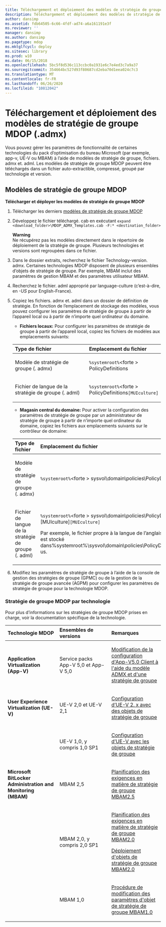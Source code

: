 ```yaml
---
title: Téléchargement et déploiement des modèles de stratégie de groupe MDOP (.admx)
description: Téléchargement et déploiement des modèles de stratégie de groupe MDOP (.admx)
author: dansimp
ms.assetid: fdb64505-6c66-4fdf-ad74-a6a161191e3f
ms.reviewer: ''
manager: dansimp
ms.author: dansimp
ms.pagetype: mdop
ms.mktglfcycl: deploy
ms.sitesec: library
ms.prod: w10
ms.date: 06/15/2018
ms.openlocfilehash: 5bc5f8d536c113ccbc0a1931e6c7e4ed3c7a9a37
ms.sourcegitcommit: 354664bc527d93f80687cd2eba70d1eea024c7c3
ms.translationtype: MT
ms.contentlocale: fr-FR
ms.lasthandoff: 06/26/2020
ms.locfileid: "10812042"
---
```

# Téléchargement et déploiement des modèles de stratégie de groupe MDOP (.admx)


Vous pouvez gérer les paramètres de fonctionnalité de certaines technologies du pack d’optimisation du bureau Microsoft (par exemple, app-v, UE-V ou MBAM) à l’aide de modèles de stratégie de groupe, fichiers. admx et. adml. Les modèles de stratégie de groupe MDOP peuvent être téléchargés dans un fichier auto-extractible, compressé, groupé par technologie et version.

## Modèles de stratégie de groupe MDOP

**Télécharger et déployer les modèles de stratégie de groupe MDOP**

1. Télécharger les derniers [modèles de stratégie de groupe MDOP](https://www.microsoft.com/download/details.aspx?id=55531) 

2. Développez le fichier téléchargé. cab en exécutant `expand <download_folder>\MDOP_ADMX_Templates.cab -F:* <destination_folder>`

   **Warning**  
   Ne récupérez pas les modèles directement dans le répertoire de déploiement de la stratégie de groupe. Plusieurs technologies et versions sont regroupées dans ce fichier.

3. Dans le dossier extraits, recherchez le fichier Technology-version. admx. Certaines technologies MDOP disposent de plusieurs ensembles d’objets de stratégie de groupe. Par exemple, MBAM inclut des paramètres de gestion MBAM et des paramètres utilisateur MBAM.

4. Recherchez le fichier. adml approprié par language-culture (c’est-à-dire, en *-US* pour English-France).

5. Copiez les fichiers. admx et. adml dans un dossier de définition de stratégie. En fonction de l’emplacement de stockage des modèles, vous pouvez configurer les paramètres de stratégie de groupe à partir de l’appareil local ou à partir de n’importe quel ordinateur du domaine.

   - **Fichiers locaux:** Pour configurer les paramètres de stratégie de groupe à partir de l’appareil local, copiez les fichiers de modèles aux emplacements suivants:

   <table>
   <colgroup>
   <col width="50%" />
   <col width="50%" />
   </colgroup>
   <thead>
   <tr class="header">
   <th align="left">Type de fichier</th>
   <th align="left">Emplacement du fichier</th>
   </tr>
   </thead>
   <tbody>
   <tr class="odd">
   <td align="left"><p>Modèle de stratégie de groupe (. admx)</p></td>
   <td align="left"><p><code>%systemroot%</code>&lt;forte &gt; PolicyDefinitions</strong></p></td>
   </tr>
   <tr class="even">
   <td align="left"><p>Fichier de langue de la stratégie de groupe (. adml)</p></td>
   <td align="left"><p><code>%systemroot%</code>&lt;forte &gt; PolicyDefinitions</strong><code>[MUIculture]</code></p></td>
   </tr>
   </tbody>
   </table>

   - **Magasin central du domaine:** Pour activer la configuration des paramètres de stratégie de groupe par un administrateur de stratégie de groupe à partir de n’importe quel ordinateur du domaine, copiez les fichiers aux emplacements suivants sur le contrôleur de domaine:

   <table>
   <colgroup>
   <col width="50%" />
   <col width="50%" />
   </colgroup>
   <thead>
   <tr class="header">
   <th align="left">Type de fichier</th>
   <th align="left">Emplacement du fichier</th>
   </tr>
   </thead>
   <tbody>
   <tr class="odd">
   <td align="left"><p>Modèle de stratégie de groupe (. admx)</p></td>
   <td align="left"><p><code>%systemroot%</code>&lt;forte &gt; sysvol\domain\policies\PolicyDefinitions</strong></p></td>
   </tr>
   <tr class="even">
   <td align="left"><p>Fichier de langue de la stratégie de groupe (. adml)</p></td>
   <td align="left"><p><code>%systemroot%</code>&lt;forte &gt; sysvol\domain\policies\PolicyDefinitions [MUIculture]</strong><code>[MUIculture]</code></p>
   <p>Par exemple, le fichier propre à la langue de l’anglais (États-Unis) est stocké dans%systemroot%\sysvol\domain\policies\PolicyDefinitions\en-us.</p></td>
   </tr>
   </tbody>
   </table>

6. Modifiez les paramètres de stratégie de groupe à l’aide de la console de gestion des stratégies de groupe (GPMC) ou de la gestion de la stratégie de groupe avancée (AGPM) pour configurer les paramètres de stratégie de groupe pour la technologie MDOP.

### Stratégie de groupe MDOP par technologie

Pour plus d’informations sur les stratégies de groupe MDOP prises en charge, voir la documentation spécifique de la technologie.

<table>
<colgroup>
<col width="33%" />
<col width="33%" />
<col width="33%" />
</colgroup>
<thead>
<tr class="header">
<th align="left">Technologie MDOP</th>
<th align="left">Ensembles de versions</th>
<th align="left">Remarques</th>
</tr>
</thead>
<tbody>
<tr class="odd">
<td align="left"><p><strong>Application Virtualization (App-V)</strong></p></td>
<td align="left"><p>Service packs App-V 5,0 et App-V 5,0</p></td>
<td align="left"><p><a href="../appv-v5/how-to-modify-app-v-50-client-configuration-using-the-admx-template-and-group-policy.md" data-raw-source="[How to Modify App-V 5.0 Client Configuration Using the ADMX Template and Group Policy](../appv-v5/how-to-modify-app-v-50-client-configuration-using-the-admx-template-and-group-policy.md)">Modification de la configuration d'App-V5.0 Client à l'aide du modèle ADMX et d'une stratégie de groupe</a></p></td>
</tr>
<tr class="even">
<td align="left"><p><strong>User Experience Virtualization (UE-V)</strong></p></td>
<td align="left"><p>UE-V 2,0 et UE-V 2,1</p></td>
<td align="left"><p><a href="../uev-v2/configuring-ue-v-2x-with-group-policy-objects-both-uevv2.md" data-raw-source="[Configuring UE-V 2.x with Group Policy Objects](../uev-v2/configuring-ue-v-2x-with-group-policy-objects-both-uevv2.md)">Configuration d’UE-V 2. x avec des objets de stratégie de groupe</a></p></td>
</tr>
<tr class="odd">
<td align="left"><p></p></td>
<td align="left"><p>UE-V 1,0, y compris 1,0 SP1</p></td>
<td align="left"><p><a href="../uev-v1/configuring-ue-v-with-group-policy-objects.md" data-raw-source="[Configuring UE-V with Group Policy Objects](../uev-v1/configuring-ue-v-with-group-policy-objects.md)">Configuration d’UE-V avec les objets de stratégie de groupe</a></p></td>
</tr>
<tr class="even">
<td align="left"><p><strong>Microsoft BitLocker Administration and Monitoring (MBAM)</strong></p></td>
<td align="left"><p>MBAM 2,5</p></td>
<td align="left"><p><a href="../mbam-v25/planning-for-mbam-25-group-policy-requirements.md" data-raw-source="[Planning for MBAM 2.5 Group Policy Requirements](../mbam-v25/planning-for-mbam-25-group-policy-requirements.md)">Planification des exigences en matière de stratégie de groupe MBAM2.5</a></p></td>
</tr>
<tr class="odd">
<td align="left"><p></p></td>
<td align="left"><p>MBAM 2,0, y compris 2,0 SP1</p></td>
<td align="left"><p><a href="../mbam-v2/planning-for-mbam-20-group-policy-requirements-mbam-2.md" data-raw-source="[Planning for MBAM 2.0 Group Policy Requirements](../mbam-v2/planning-for-mbam-20-group-policy-requirements-mbam-2.md)">Planification des exigences en matière de stratégie de groupe MBAM2.0</a></p>
<p><a href="../mbam-v2/deploying-mbam-20-group-policy-objects-mbam-2.md" data-raw-source="[Deploying MBAM 2.0 Group Policy Objects](../mbam-v2/deploying-mbam-20-group-policy-objects-mbam-2.md)">Déploiement d'objets de stratégie de groupe MBAM2.0</a></p></td>
</tr>
<tr class="even">
<td align="left"><p></p></td>
<td align="left"><p>MBAM 1,0</p></td>
<td align="left"><p><a href="../mbam-v1/how-to-edit-mbam-10-gpo-settings.md" data-raw-source="[How to Edit MBAM 1.0 GPO Settings](../mbam-v1/how-to-edit-mbam-10-gpo-settings.md)">Procédure de modification des paramètres d'objet de stratégie de groupe MBAM1.0</a></p></td>
</tr>
</tbody>
</table>

 

 

 





